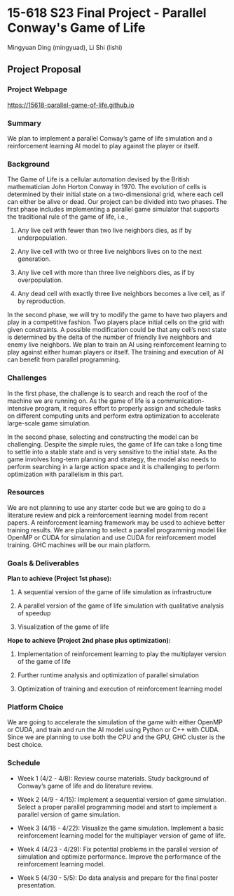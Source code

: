 # 15-618 S23 Final Project - Parallel Conway's Game of Life

Mingyuan Ding (mingyuad), Li Shi (lishi)

## Project Proposal

### Project Webpage

https://15618-parallel-game-of-life.github.io

### Summary

We plan to implement a parallel Conway’s game of life simulation and a reinforcement learning AI model to play against the player or itself.

### Background

The Game of Life is a cellular automation devised by the British mathematician John Horton Conway in 1970. The evolution of cells is determined by their initial state on a two-dimensional grid, where each cell can either be alive or dead. Our project can be divided into two phases. The first phase includes implementing a parallel game simulator that supports the traditional rule of the game of life, i.e.,

1. Any live cell with fewer than two live neighbors dies, as if by underpopulation.

1. Any live cell with two or three live neighbors lives on to the next generation.

1. Any live cell with more than three live neighbors dies, as if by overpopulation.

1. Any dead cell with exactly three live neighbors becomes a live cell, as if by reproduction.

In the second phase, we will try to modify the game to have two players and play in a competitive fashion. Two players place initial cells on the grid with given constraints. A possible modification could be that any cell’s next state is determined by the delta of the number of friendly live neighbors and enemy live neighbors. We plan to train an AI using reinforcement learning to play against either human players or itself. The training and execution of AI can benefit from parallel programming.

### Challenges

In the first phase, the challenge is to search and reach the roof of the machine we are running on. As the game of life is a communication-intensive program, it requires effort to properly assign and schedule tasks on different computing units and perform extra optimization to accelerate large-scale game simulation.

In the second phase, selecting and constructing the model can be challenging. Despite the simple rules, the game of life can take a long time to settle into a stable state and is very sensitive to the initial state. As the game involves long-term planning and strategy, the model also needs to perform searching in a large action space and it is challenging to perform optimization with parallelism in this part.

### Resources

We are not planning to use any starter code but we are going to do a literature review and pick a reinforcement learning model from recent papers. A reinforcement learning framework may be used to achieve better training results. We are planning to select a parallel programming model like OpenMP or CUDA for simulation and use CUDA for reinforcement model training. GHC machines will be our main platform.

### Goals & Deliverables

**Plan to achieve (Project 1st phase):**

1. A sequential version of the game of life simulation as infrastructure

1. A parallel version of the game of life simulation with qualitative analysis of speedup

1. Visualization of the game of life

**Hope to achieve (Project 2nd phase plus optimization):**

1. Implementation of reinforcement learning to play the multiplayer version of the game of life

1. Further runtime analysis and optimization of parallel simulation

1. Optimization of training and execution of reinforcement learning model

### Platform Choice

We are going to accelerate the simulation of the game with either OpenMP or CUDA, and train and run the AI model using Python or C++ with CUDA. Since we are planning to use both the CPU and the GPU, GHC cluster is the best choice.

### Schedule

- Week 1 (4/2 - 4/8): Review course materials. Study background of Conway’s game of life and do literature review.

- Week 2 (4/9 - 4/15): Implement a sequential version of game simulation. Select a proper parallel programming model and start to implement a parallel version of game simulation.

- Week 3 (4/16 - 4/22): Visualize the game simulation. Implement a basic reinforcement learning model for the multiplayer version of game of life.

- Week 4 (4/23 - 4/29): Fix potential problems in the parallel version of simulation and optimize performance. Improve the performance of the reinforcement learning model.

- Week 5 (4/30 - 5/5): Do data analysis and prepare for the final poster presentation.
